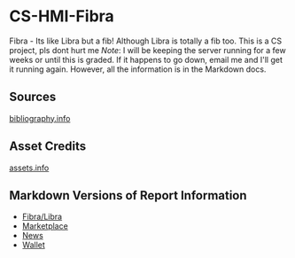 # CS-HMI-Fibra
Fibra - Its like Libra but a fib! Although Libra is totally a fib too. This is a CS project, pls dont hurt me
*Note*: I will be keeping the server running for a few weeks or until this is graded. If it happens to go down, email me and I'll get it running again. However, all the information is in the Markdown docs.

## Sources
[bibliography.info](attribution/bibliography.info)

## Asset Credits
[assets.info](attribution/assets.info)

## Markdown Versions of Report Information
- [Fibra/Libra](info_db/fibra.md)
- [Marketplace](info_db/marketplace.md)
- [News](info_db/news.md)
- [Wallet](info_db/wallet.md)
